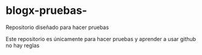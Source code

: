 blogx-pruebas-
==============

Repositorio diseñado para hacer pruebas


Este repositorio es únicamente para hacer pruebas y aprender a usar github no hay reglas
